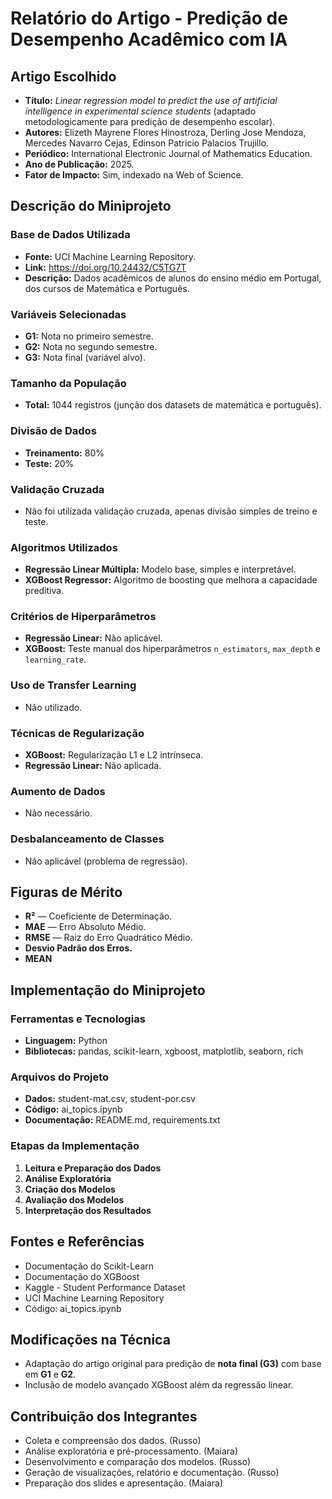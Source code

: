 
# Relatório do Artigo - Predição de Desempenho Acadêmico com IA

## Artigo Escolhido

- **Título:** *Linear regression model to predict the use of artificial intelligence in experimental science students* (adaptado metodologicamente para predição de desempenho escolar).
- **Autores:** Elizeth Mayrene Flores Hinostroza, Derling Jose Mendoza, Mercedes Navarro Cejas, Edinson Patricio Palacios Trujillo.
- **Periódico:** International Electronic Journal of Mathematics Education.
- **Ano de Publicação:** 2025.
- **Fator de Impacto:** Sim, indexado na Web of Science.

## Descrição do Miniprojeto

### Base de Dados Utilizada
- **Fonte:** UCI Machine Learning Repository.
- **Link:** https://doi.org/10.24432/C5TG7T
- **Descrição:** Dados acadêmicos de alunos do ensino médio em Portugal, dos cursos de Matemática e Português.

### Variáveis Selecionadas
- **G1:** Nota no primeiro semestre.
- **G2:** Nota no segundo semestre.
- **G3:** Nota final (variável alvo).

### Tamanho da População
- **Total:** 1044 registros (junção dos datasets de matemática e português).

### Divisão de Dados
- **Treinamento:** 80%
- **Teste:** 20%

### Validação Cruzada
- Não foi utilizada validação cruzada, apenas divisão simples de treino e teste.

### Algoritmos Utilizados
- **Regressão Linear Múltipla:** Modelo base, simples e interpretável.
- **XGBoost Regressor:** Algoritmo de boosting que melhora a capacidade preditiva.

### Critérios de Hiperparâmetros
- **Regressão Linear:** Não aplicável.
- **XGBoost:** Teste manual dos hiperparâmetros `n_estimators`, `max_depth` e `learning_rate`.

### Uso de Transfer Learning
- Não utilizado.

### Técnicas de Regularização
- **XGBoost:** Regularização L1 e L2 intrínseca.
- **Regressão Linear:** Não aplicada.

### Aumento de Dados
- Não necessário.

### Desbalanceamento de Classes
- Não aplicável (problema de regressão).

## Figuras de Mérito

- **R²** — Coeficiente de Determinação.
- **MAE** — Erro Absoluto Médio.
- **RMSE** — Raiz do Erro Quadrático Médio.
- **Desvio Padrão dos Erros.**
- **MEAN**

## Implementação do Miniprojeto

### Ferramentas e Tecnologias
- **Linguagem:** Python
- **Bibliotecas:** pandas, scikit-learn, xgboost, matplotlib, seaborn, rich

### Arquivos do Projeto
- **Dados:** student-mat.csv, student-por.csv
- **Código:** ai_topics.ipynb
- **Documentação:** README.md, requirements.txt

### Etapas da Implementação
1. **Leitura e Preparação dos Dados**
2. **Análise Exploratória**
3. **Criação dos Modelos**
4. **Avaliação dos Modelos**
5. **Interpretação dos Resultados**

## Fontes e Referências
- Documentação do Scikit-Learn
- Documentação do XGBoost
- Kaggle - Student Performance Dataset
- UCI Machine Learning Repository
- Código: ai_topics.ipynb

## Modificações na Técnica
- Adaptação do artigo original para predição de **nota final (G3)** com base em **G1** e **G2**.
- Inclusão de modelo avançado XGBoost além da regressão linear.

## Contribuição dos Integrantes
- Coleta e compreensão dos dados. (Russo)
- Análise exploratória e pré-processamento. (Maiara)
- Desenvolvimento e comparação dos modelos. (Russo)
- Geração de visualizações, relatório e documentação. (Russo)
- Preparação dos slides e apresentação. (Maiara)
